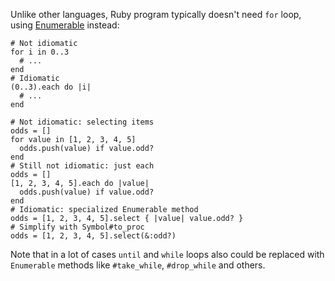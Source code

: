Unlike other languages, Ruby program typically doesn't need `for` loop, using
[Enumerable](../../builtin/types/collections.md#enumerable) instead:

    # Not idiomatic
    for i in 0..3
      # ...
    end
    # Idiomatic
    (0..3).each do |i|
      # ...
    end

    # Not idiomatic: selecting items
    odds = []
    for value in [1, 2, 3, 4, 5]
      odds.push(value) if value.odd?
    end
    # Still not idiomatic: just each
    odds = []
    [1, 2, 3, 4, 5].each do |value|
      odds.push(value) if value.odd?
    end
    # Idiomatic: specialized Enumerable method
    odds = [1, 2, 3, 4, 5].select { |value| value.odd? }
    # Simplify with Symbol#to_proc
    odds = [1, 2, 3, 4, 5].select(&:odd?)

Note that in a lot of cases `until` and `while` loops also could be replaced with `Enumerable`
methods like `#take_while`, `#drop_while` and others.
